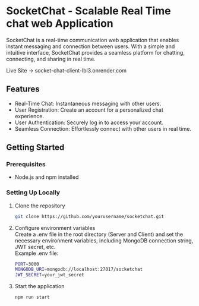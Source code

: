 # SocketChat - Scalable Real Time chat web Application

SocketChat is a real-time communication web application that enables instant messaging and connection between users. With a simple and intuitive interface, SocketChat provides a seamless platform for chatting, connecting, and sharing in real time. <br>

Live Site -> socket-chat-client-lbl3.onrender.com

## Features

- Real-Time Chat: Instantaneous messaging with other users.
- User Registration: Create an account for a personalized chat experience.
- User Authentication: Securely log in to access your account.
- Seamless Connection: Effortlessly connect with other users in real time.

## Getting Started

### Prerequisites

- Node.js and npm installed

### Setting Up Locally

1. Clone the repository
   ```bash
   git clone https://github.com/yourusername/socketchat.git
2. Configure environment variables <br>
Create a .env file in the root directory (Server and Client) and set the necessary environment variables, including MongoDB connection string, JWT secret, etc. <br>
Example .env file:
    ```bash
    PORT=3000
    MONGODB_URI=mongodb://localhost:27017/socketchat
    JWT_SECRET=your_jwt_secret
3. Start the application 
    ```bash
    npm run start

